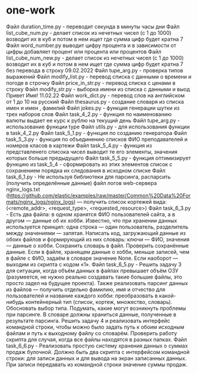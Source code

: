 # one-work
Файл duration_time.py - переводит секунда в минуты часы дни
Файл list_cube_num.py - делает список из нечетных чисел (с 1 до 1000) возводит их в куб и потом в нем ищет где сумма цифр будет кратна 7
Файл word_number.py выводит цифру процента и в зависимости от цифры добавляет процент или процента или процентов
Файл list_cube_num_new.py - делает список из нечетных чисел (с 1 до 1000) возводит их в куб и потом в нем ищет где сумма цифр будет кратна 7 без перевода в строку
09.02.2022
Файл tupe_arg.py - проверка типов выражений
Файл modify_list.py - перевод списка с данными о времени и погоде в строчку
Файл price_in_str.py - перевод списка с ценами в строку
Файл modify_str.py - выборка имени из списка с данными и выод Привет Имя!
11.02.22
Файл work_dict.py - перевод слов на английском от 1 до 10 на русский
Файл thesaurus.py - создание словаря из списка имен и имен , фамилий
Файл jokes.py - функция генерации шутки из трех наборов слов
Файл task_4_2.py - функция по наименованию валюты выдает ее курс к рублю на текущий день
Файл tupe_arg.py - использование функции type
Файл utils.py - для использования функции в task_4_2.py
Файл task_5_1.py - функция по созданию генератора
Файл task_5_3.py - функция по объединению списков ФИО преподавателей и номеров класов в картежи
Файл task_5_4.py - функция из представленего списока чисел выводит те его элементы, значения которых больше предыдущего
Файл task_5_5.py - функция оптимизирует функцию из task_5_4  - cформировать из этих элементов список с сохранением порядка их следования в исходном списке
Файл task_6_1.py - Не используя библиотеки для парсинга, распарсить (получить определённые данные) файл логов web-сервера nginx_logs.txt
(https://github.com/elastic/examples/raw/master/Common%20Data%20Formats/nginx_logs/nginx_logs) — получить список кортежей вида: (<remote_addr>, <request_type>, <requested_resource>)
Файл task_6_3.py - Есть два файла: в одном хранятся ФИО пользователей сайта, а в другом — данные об их хобби. Известно, что при хранении данных используется принцип: одна строка — один пользователь, разделитель между значениями — запятая. Написать код, загружающий данные из обоих файлов и формирующий из них словарь: ключи — ФИО, значения — данные о хобби. Сохранить словарь в файл. Проверить сохранённые данные. Если в файле, хранящем данные о хобби, меньше записей, чем в файле с ФИО, задаём в словаре значение None. Если наоборот — выходим из скрипта с кодом «1».
Файл task_6_5.py - Решить задачу 3 для ситуации, когда объём данных в файлах превышает объём ОЗУ (разумеется, не нужно реально создавать такие большие файлы, это просто задел на будущее проекта). Также реализовать парсинг данных из файлов — получить отдельно фамилию, имя и отчество для пользователей и название каждого хобби: преобразовать в какой-нибудь контейнерный тип (список, кортеж, множество, словарь). Обосновать выбор типа. Подумать, какие могут возникнуть проблемы при парсинге. В словаре должны храниться данные, полученные в результате парсинга.
Решить задачу 4 и реализовать интерфейс командной строки, чтобы можно было задать путь к обоим исходным файлам и путь к выходному файлу со словарём. Проверить работу скрипта для случая, когда все файлы находятся в разных папках.
Файл task_6_6.py - Реализовать простую систему хранения данных о суммах продаж булочной. Должно быть два скрипта с интерфейсом командной строки: для записи данных и для вывода на экран записанных данных. При записи передавать из командной строки значение суммы продаж.

